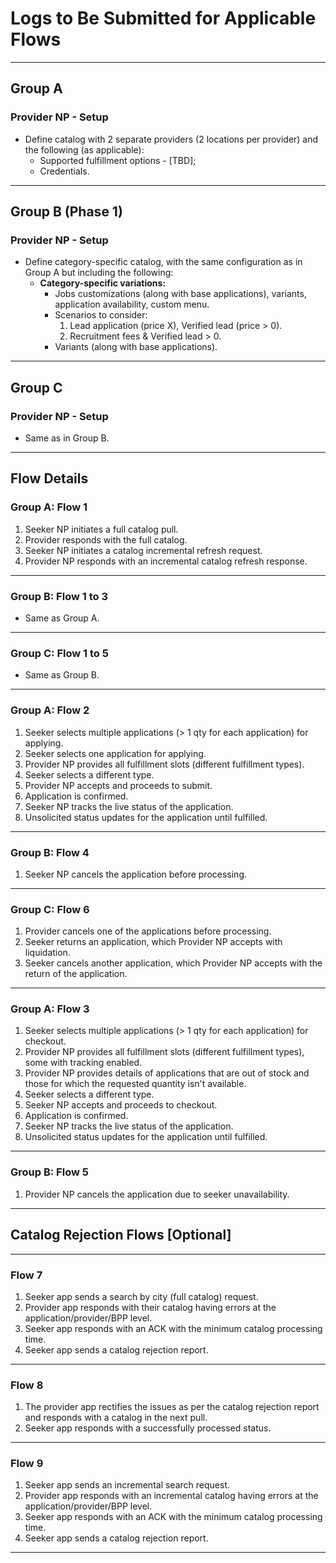 # Logs to Be Submitted for Applicable Flows

<!-- Submit logs for the applicable flows below by creating a PR [here](#). -->

---

## Group A
### Provider NP - Setup
- Define catalog with 2 separate providers (2 locations per provider) and the following (as applicable):
  - Supported fulfillment options - [TBD];
  - Credentials.

---

## Group B (Phase 1)
### Provider NP - Setup
- Define category-specific catalog, with the same configuration as in Group A but including the following:
  - **Category-specific variations:**
    - Jobs customizations (along with base applications), variants, application availability, custom menu.
    - Scenarios to consider:
      1. Lead application (price X), Verified lead (price > 0).
      2. Recruitment fees & Verified lead > 0.
    - Variants (along with base applications).

---

## Group C
### Provider NP - Setup
- Same as in Group B.

---

## Flow Details

### **Group A: Flow 1**
1. Seeker NP initiates a full catalog pull.
2. Provider responds with the full catalog.
3. Seeker NP initiates a catalog incremental refresh request.
4. Provider NP responds with an incremental catalog refresh response.

---

### **Group B: Flow 1 to 3**
- Same as Group A.

---

### **Group C: Flow 1 to 5**
- Same as Group B.

---

### **Group A: Flow 2**
1. Seeker selects multiple applications (> 1 qty for each application) for applying.
2. Seeker selects one application for applying.
3. Provider NP provides all fulfillment slots (different fulfillment types).
4. Seeker selects a different type.
5. Provider NP accepts and proceeds to submit.
6. Application is confirmed.
7. Seeker NP tracks the live status of the application.
8. Unsolicited status updates for the application until fulfilled.

---

### **Group B: Flow 4**
1. Seeker NP cancels the application before processing.

---

### **Group C: Flow 6**
1. Provider cancels one of the applications before processing.
2. Seeker returns an application, which Provider NP accepts with liquidation.
3. Seeker cancels another application, which Provider NP accepts with the return of the application.

---

### **Group A: Flow 3**
1. Seeker selects multiple applications (> 1 qty for each application) for checkout.
2. Provider NP provides all fulfillment slots (different fulfillment types), some with tracking enabled.
3. Provider NP provides details of applications that are out of stock and those for which the requested quantity isn't available.
4. Seeker selects a different type.
5. Seeker NP accepts and proceeds to checkout.
6. Application is confirmed.
7. Seeker NP tracks the live status of the application.
8. Unsolicited status updates for the application until fulfilled.

---

### **Group B: Flow 5**
1. Provider NP cancels the application due to seeker unavailability.

---

## Catalog Rejection Flows [Optional]

---

### **Flow 7**
1. Seeker app sends a search by city (full catalog) request.
2. Provider app responds with their catalog having errors at the application/provider/BPP level.
3. Seeker app responds with an ACK with the minimum catalog processing time.
4. Seeker app sends a catalog rejection report.

---

### **Flow 8**
1. The provider app rectifies the issues as per the catalog rejection report and responds with a catalog in the next pull.
2. Seeker app responds with a successfully processed status.

---

### **Flow 9**
1. Seeker app sends an incremental search request.
2. Provider app responds with an incremental catalog having errors at the application/provider/BPP level.
3. Seeker app responds with an ACK with the minimum catalog processing time.
4. Seeker app sends a catalog rejection report.

---
